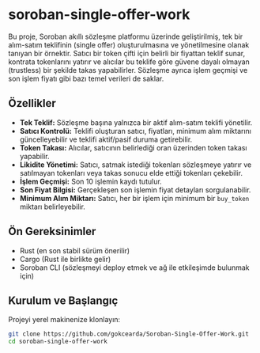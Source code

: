 # soroban-single-offer-work

Bu proje, Soroban akıllı sözleşme platformu üzerinde geliştirilmiş, tek bir alım-satım teklifinin (single offer) oluşturulmasına ve yönetilmesine olanak tanıyan bir örnektir. Satıcı bir token çifti için belirli bir fiyattan teklif sunar, kontrata tokenlarını yatırır ve alıcılar bu teklife göre güvene dayalı olmayan (trustless) bir şekilde takas yapabilirler. Sözleşme ayrıca işlem geçmişi ve son işlem fiyatı gibi bazı temel verileri de saklar.

## Özellikler

-   **Tek Teklif:** Sözleşme başına yalnızca bir aktif alım-satım teklifi yönetilir.
-   **Satıcı Kontrolü:** Teklifi oluşturan satıcı, fiyatları, minimum alım miktarını güncelleyebilir ve teklifi aktif/pasif duruma getirebilir.
-   **Token Takası:** Alıcılar, satıcının belirlediği oran üzerinden token takası yapabilir.
-   **Likidite Yönetimi:** Satıcı, satmak istediği tokenları sözleşmeye yatırır ve satılmayan tokenları veya takas sonucu elde ettiği tokenları çekebilir.
-   **İşlem Geçmişi:** Son 10 işlemin kaydı tutulur.
-   **Son Fiyat Bilgisi:** Gerçekleşen son işlemin fiyat detayları sorgulanabilir.
-   **Minimum Alım Miktarı:** Satıcı, her bir işlem için minimum bir `buy_token` miktarı belirleyebilir.

## Ön Gereksinimler

-   Rust (en son stabil sürüm önerilir)
-   Cargo (Rust ile birlikte gelir)
-   Soroban CLI (sözleşmeyi deploy etmek ve ağ ile etkileşimde bulunmak için)

## Kurulum ve Başlangıç

Projeyi yerel makinenize klonlayın:

```bash
git clone https://github.com/gokcearda/Soroban-Single-Offer-Work.git
cd soroban-single-offer-work